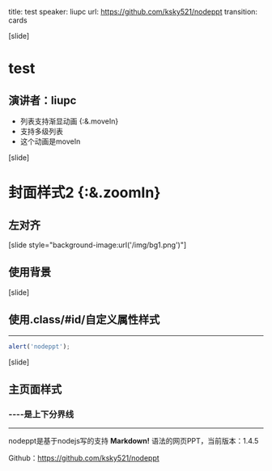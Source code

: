 title: test
speaker: liupc
url: https://github.com/ksky521/nodeppt
transition: cards

[slide]

# test
## 演讲者：liupc


* 列表支持渐显动画 {:&.moveIn}
* 支持多级列表
* 这个动画是moveIn

[slide]

# 封面样式2 {:&.zoomIn}
## 左对齐

[slide style="background-image:url('/img/bg1.png')"]

## 使用背景

[slide]
## 使用.class/#id/自定义属性样式
----

```javascript
alert('nodeppt');
```

[slide]

## 主页面样式
### ----是上下分界线
----

nodeppt是基于nodejs写的支持 **Markdown!** 语法的网页PPT，当前版本：1.4.5

Github：https://github.com/ksky521/nodeppt
